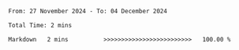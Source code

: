 <!--START_SECTION:waka-->

```txt
From: 27 November 2024 - To: 04 December 2024

Total Time: 2 mins

Markdown   2 mins          >>>>>>>>>>>>>>>>>>>>>>>>>   100.00 %
```

<!--END_SECTION:waka-->
